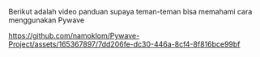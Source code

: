 Berikut adalah video panduan supaya teman-teman bisa memahami cara menggunakan Pywave

https://github.com/namoklom/Pywave-Project/assets/165367897/7dd206fe-dc30-446a-8cf4-8f816bce99bf

